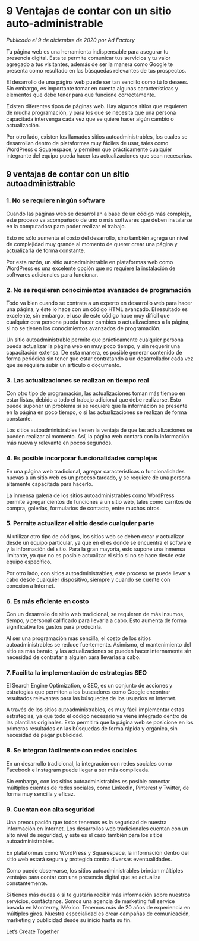 # 9 Ventajas de contar con un sitio auto-administrable

*Publicado el 9 de diciembre de 2020 por Ad Factory*

Tu página web es una herramienta indispensable para asegurar tu presencia digital. Esta te permite comunicar tus servicios y tu valor agregado a tus visitantes, además de ser la manera como Google te presenta como resultado en las búsquedas relevantes de tus prospectos.

El desarrollo de una página web puede ser tan sencillo como tú lo desees. Sin embargo, es importante tomar en cuenta algunas características y elementos que debe tener para que funcione correctamente.

Existen diferentes tipos de páginas web. Hay algunos sitios que requieren de mucha programación, y para los que se necesita que una persona capacitada intervenga cada vez que se quiere hacer algún cambio o actualización.

Por otro lado, existen los llamados sitios autoadministrables, los cuales se desarrollan dentro de plataformas muy fáciles de usar, tales como WordPress o Squarespace, y permiten que prácticamente cualquier integrante del equipo pueda hacer las actualizaciones que sean necesarias.

## 9 ventajas de contar con un sitio autoadministrable

### 1. No se requiere ningún software

Cuando las páginas web se desarrollan a base de un código más complejo, este proceso va acompañado de uno o más softwares que deben instalarse en la computadora para poder realizar el trabajo.

Esto no sólo aumenta el costo del desarrollo, sino también agrega un nivel de complejidad muy grande al momento de querer crear una página y actualizarla de forma constante.

Por esta razón, un sitio autoadministrable en plataformas web como WordPress es una excelente opción que no requiere la instalación de softwares adicionales para funcionar.

### 2. No se requieren conocimientos avanzados de programación

Todo va bien cuando se contrata a un experto en desarrollo web para hacer una página, y éste lo hace con un código HTML avanzado. El resultado es excelente, sin embargo, el uso de este código hace muy difícil que cualquier otra persona pueda hacer cambios o actualizaciones a la página, si no se tienen los conocimientos avanzados de programación.

Un sitio autoadministrable permite que prácticamente cualquier persona pueda actualizar la página web en muy poco tiempo, y sin requerir una capacitación extensa. De esta manera, es posible generar contenido de forma periódica sin tener que estar contratando a un desarrollador cada vez que se requiera subir un artículo o documento.

### 3. Las actualizaciones se realizan en tiempo real

Con otro tipo de programación, las actualizaciones toman más tiempo en estar listas, debido a todo el trabajo adicional que debe realizarse. Esto puede suponer un problema si se requiere que la información se presente en la página en poco tiempo, o si las actualizaciones se realizan de forma constante.

Los sitios autoadministrables tienen la ventaja de que las actualizaciones se pueden realizar al momento. Así, la página web contará con la información más nueva y relevante en pocos segundos.

### 4. Es posible incorporar funcionalidades complejas

En una página web tradicional, agregar características o funcionalidades nuevas a un sitio web es un proceso tardado, y se requiere de una persona altamente capacitada para hacerlo.

La inmensa galería de los sitios autoadministrables como WordPress permite agregar cientos de funciones a un sitio web, tales como carritos de compra, galerías, formularios de contacto, entre muchos otros.

### 5. Permite actualizar el sitio desde cualquier parte

Al utilizar otro tipo de códigos, los sitios web se deben crear y actualizar desde un equipo particular, ya que en él es donde se encuentra el software y la información del sitio. Para la gran mayoría, esto supone una inmensa limitante, ya que no es posible actualizar el sitio si no se hace desde este equipo específico.

Por otro lado, con sitios autoadministrables, este proceso se puede llevar a cabo desde cualquier dispositivo, siempre y cuando se cuente con conexión a Internet.

### 6. Es más eficiente en costo

Con un desarrollo de sitio web tradicional, se requieren de más insumos, tiempo, y personal calificado para llevarla a cabo. Esto aumenta de forma significativa los gastos para producirla.

Al ser una programación más sencilla, el costo de los sitios autoadministrables se reduce fuertemente. Asimismo, el mantenimiento del sitio es más barato, y las actualizaciones se pueden hacer internamente sin necesidad de contratar a alguien para llevarlas a cabo.

### 7. Facilita la implementación de estrategias SEO

El Search Engine Optimization, o SEO, es un conjunto de acciones y estrategias que permiten a los buscadores como Google encontrar resultados relevantes para las búsquedas de los usuarios en Internet.

A través de los sitios autoadministrables, es muy fácil implementar estas estrategias, ya que todo el código necesario ya viene integrado dentro de las plantillas originales. Esto permitirá que la página web se posicione en los primeros resultados en las búsquedas de forma rápida y orgánica, sin necesidad de pagar publicidad.

### 8. Se integran fácilmente con redes sociales

En un desarrollo tradicional, la integración con redes sociales como Facebook e Instagram puede llegar a ser más complicada.

Sin embargo, con los sitios autoadministrables es posible conectar múltiples cuentas de redes sociales, como LinkedIn, Pinterest y Twitter, de forma muy sencilla y eficaz.

### 9. Cuentan con alta seguridad

Una preocupación que todos tenemos es la seguridad de nuestra información en Internet. Los desarrollos web tradicionales cuentan con un alto nivel de seguridad, y este es el caso también para los sitios autoadministrables.

En plataformas como WordPress y Squarespace, la información dentro del sitio web estará segura y protegida contra diversas eventualidades.

Como puede observarse, los sitios autoadministrables brindan múltiples ventajas para contar con una presencia digital que se actualiza constantemente.

Si tienes más dudas o si te gustaría recibir más información sobre nuestros servicios, contáctanos. Somos una agencia de marketing full service basada en Monterrey, México. Tenemos más de 20 años de experiencia en múltiples giros. Nuestra especialidad es crear campañas de comunicación, marketing y publicidad desde su inicio hasta su fin.

Let’s Create Together
